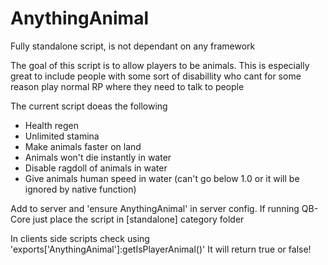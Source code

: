 # AnythingAnimal

Fully standalone script, is not dependant on any framework

The goal of this script is to allow players to be animals. This is especially great to include people with some sort of disabillity who cant for some reason play normal RP where they need to talk to people

The current script doeas the following
- Health regen
- Unlimited stamina
- Make animals faster on land
- Animals won't die instantly in water
- Disable ragdoll of animals in water
- Give animals human speed in water (can't go below 1.0 or it will be ignored by native function)

Add to server and 'ensure AnythingAnimal' in server config. 
If running QB-Core just place the script in [standalone] category folder

In clients side scripts check using 'exports['AnythingAnimal']:getIsPlayerAnimal()' It will return true or false!